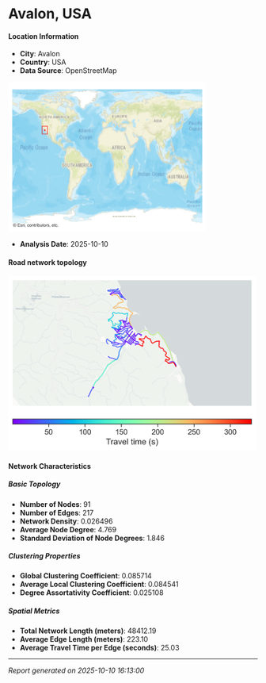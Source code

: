 # Avalon, USA

#### Location Information

- **City**: Avalon
- **Country**: USA
- **Data Source**: OpenStreetMap
<img src="Avalon_location.png" alt="Avalon Location Map" width="400" />

- **Analysis Date**: 2025-10-10

#### Road network topology

<img src="Avalon_network_map.png" alt="Avalon Road Network Map" width="500"/>

#### Network Characteristics

##### Basic Topology

- **Number of Nodes**: 91
- **Number of Edges**: 217
- **Network Density**: 0.026496
- **Average Node Degree**: 4.769
- **Standard Deviation of Node Degrees**: 1.846

##### Clustering Properties

- **Global Clustering Coefficient**: 0.085714
- **Average Local Clustering Coefficient**: 0.084541
- **Degree Assortativity Coefficient**: 0.025108

##### Spatial Metrics

- **Total Network Length (meters)**: 48412.19
- **Average Edge Length (meters)**: 223.10
- **Average Travel Time per Edge (seconds)**: 25.03

---
*Report generated on 2025-10-10 16:13:00*
